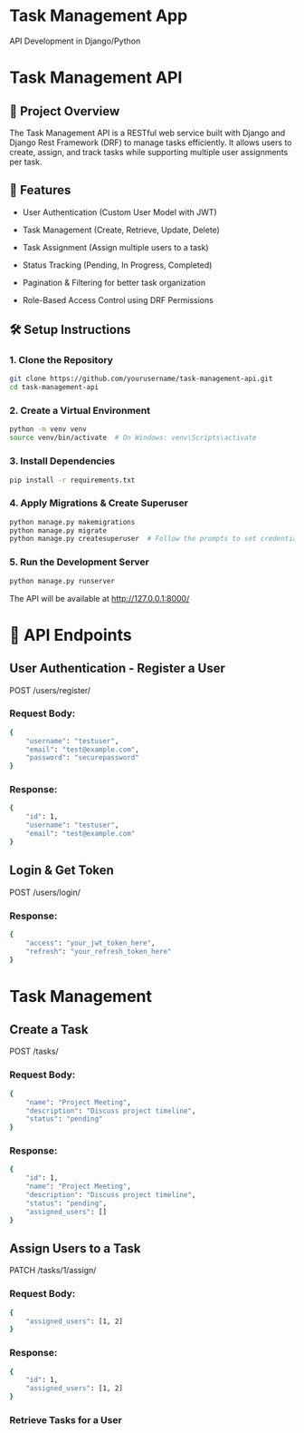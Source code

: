 # Task Management App
API Development in Django/Python

# Task Management API

## 📌 Project Overview

The Task Management API is a RESTful web service built with Django and Django Rest Framework (DRF) to manage tasks efficiently. It allows users to create, assign, and track tasks while supporting multiple user assignments per task.

## 🚀 Features

- User Authentication (Custom User Model with JWT)

- Task Management (Create, Retrieve, Update, Delete)

- Task Assignment (Assign multiple users to a task)

- Status Tracking (Pending, In Progress, Completed)

- Pagination & Filtering for better task organization

- Role-Based Access Control using DRF Permissions


## 🛠 Setup Instructions

### 1. Clone the Repository
```bash
git clone https://github.com/yourusername/task-management-api.git
cd task-management-api
```

### 2. Create a Virtual Environment
```bash
python -m venv venv
source venv/bin/activate  # On Windows: venv\Scripts\activate
```
### 3. Install Dependencies
```bash
pip install -r requirements.txt
```
### 4. Apply Migrations & Create Superuser
```bash
python manage.py makemigrations
python manage.py migrate
python manage.py createsuperuser  # Follow the prompts to set credentials
```
### 5. Run the Development Server
```bash
python manage.py runserver
```
The API will be available at http://127.0.0.1:8000/


# 🔗 API Endpoints

## User Authentication - Register a User

POST /users/register/

### Request Body:
```bash
{
    "username": "testuser",
    "email": "test@example.com",
    "password": "securepassword"
}
```
### Response:
```bash
{
    "id": 1,
    "username": "testuser",
    "email": "test@example.com"
}
```
## Login & Get Token

POST /users/login/

### Response:
```bash
{
    "access": "your_jwt_token_here",
    "refresh": "your_refresh_token_here"
}
```
# Task Management

## Create a Task

POST /tasks/

### Request Body:
```bash
{
    "name": "Project Meeting",
    "description": "Discuss project timeline",
    "status": "pending"
}
```
### Response:
```bash
{
    "id": 1,
    "name": "Project Meeting",
    "description": "Discuss project timeline",
    "status": "pending",
    "assigned_users": []
}
```
## Assign Users to a Task

PATCH /tasks/1/assign/

### Request Body:
```bash
{
    "assigned_users": [1, 2]
}
```
### Response:
```bash
{
    "id": 1,
    "assigned_users": [1, 2]
}
```
### Retrieve Tasks for a User
